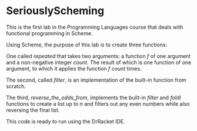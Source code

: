# SeriouslyScheming
This is the first lab in the Programming Languages course that deals with functional programming in Scheme.

Using Scheme, the purpose of this lab is to create three functions:

One called _repeated_ that takes two arguments: a function _f_ of one argument and a non-negative integer _count_. The result of which
is one function of one argument, to which it applies the function _f_ _count_ times.

The second, called _filter_, is an implementation of the built-in function from scratch.

The third, _reverse_the_odds_from_, implements the built-in _filter_ and _foldl_ functions to create a list up to _n_ and filters out
any even numbers while also reversing the final list.

This code is ready to run using the DrRacket IDE.

